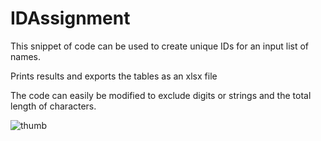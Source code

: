 # IDAssignment
This snippet of code can be used to create unique IDs for an input list of names. 

Prints results and exports the tables as an xlsx file

The code can easily be modified to exclude digits or strings and the total length of characters.

![thumb](https://user-images.githubusercontent.com/65407421/201750653-ac5e60e3-b2de-4f7a-89be-3d14a7764a43.JPG)
